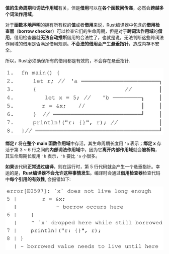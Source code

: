 
**值的生命周期**和**词法作用域**有关，但是**借用**可以在**各个函数间传递**，必然会**跨越多个词法作用域**。

对于**函数本地声明**的拥有所有权的**值**或者**借用**来说，Rust编译器中包含的**借用检查器**（**borrow checker**）可以检查它们的生命周期，但是对于**跨词法作用域**的**借用**，借用检查器就**无法自动推断**借用的合法性了，也就是说，无法判断这些跨词法作用域的借用是否满足借用规则。**不合法的借用**会产生**悬垂指针**，造成内存不安全。

所以，Rust必须确保所有的借用都是有效的，不会存在悬垂指针.

![2021-12-08-20-26-08.png](./images/2021-12-08-20-26-08.png)

**绑定 r** 将在**整个 main 函数作用域**中存活，其生命周期长度用 `'a` 表示；**绑定 x** 存活于第 3 ~ 6 行之间的**内部词法作用域**中，因为它**离开内部作用域**就会**被析构**，其生命周期长度用 `'b` 表示，`'b` 要比 `'a` 小很多。

**如果**该代码**正常通过编译**，则在运行时，第 5 行代码就会产生一个悬垂指针。幸运的是，**Rust编译器不会允许这种事情发生**。编译时会通过**借用检查器**检查代码中**每个引用的有效性**, 会报错如下:

![2021-12-08-20-36-32.png](./images/2021-12-08-20-36-32.png)

